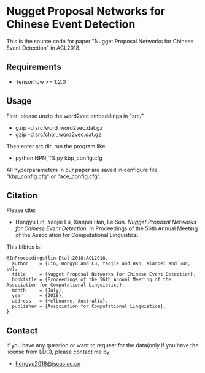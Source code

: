 # Nugget Proposal Networks for Chinese Event Detection

This is the source code for paper "Nugget Proposal Networks for Chinese Event Detection" in ACL2018.

## Requirements

* Tensorflow >= 1.2.0

## Usage
First, please unzip the word2vec embeddings in "src/"

* gzip -d src/word_word2vec.dat.gz
* gzip -d src/char_word2vec.dat.gz

Then enter src dir, run the program like

* python NPN_TS.py kbp_config.cfg

All hyperparameters in our paper are saved in configure file "kbp_config.cfg" or "ace_config.cfg".

## Citation
Please cite:
* Hongyu Lin, Yaojie Lu, Xianpei Han, Le Sun. *Nugget Proposal Networks for Chinese Event Detection*. In Proceedings of the 56th Annual Meeting of the Association for Computational Linguistics.

This bibtex is:
```
@InProceedings{lin-Etal:2018:ACL2018,
  author    = {Lin, Hongyu and Lu, Yaojie and Han, Xianpei and Sun, Le},
  title     = {Nugget Proposal Networks for Chinese Event Detection},
  booktitle = {Proceedings of the 56th Annual Meeting of the Association for Computational Linguistics},
  month     = {July},
  year      = {2018},
  address   = {Melbourne, Australia},
  publisher = {Association for Computational Linguistics},
}
```

## Contact
If you have any question or want to request for the data(only if you have the license from LDC), please contact me by
* hongyu2016@iscas.ac.cn
